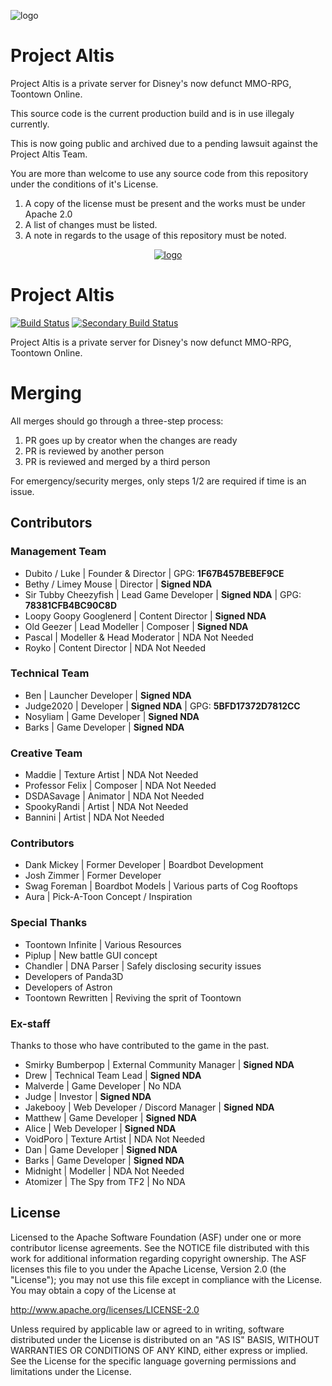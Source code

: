 ![logo](https://projectaltis.com/_assets/_img/logo.png)

# Project Altis
Project Altis is a private server for Disney's now defunct MMO-RPG, Toontown Online.

This source code is the current production build and is in use illegaly currently.

This is now going public and archived due to a pending lawsuit against the Project Altis Team.

You are more than welcome to use any source code from this repository under the conditions of it's License.

  1. A copy of the license must be present and the works must be under Apache 2.0
  2. A list of changes must be listed.
  3. A note in regards to the usage of this repository must be noted.


<p align="center"> 
<a href="https://projectaltis.com"><img src="https://projectaltis.com/_assets/_img/logo.png" alt="logo"></a>
</p>

# Project Altis

[![Build Status](https://travis-ci.com/CodeAnGo/Altis.svg?token=gEmYwqjDCsLTVbma9rmy&branch=develop)](https://travis-ci.com/CodeAnGo/Altis) [![Secondary Build Status](https://teamcity.projectalt.is/app/rest/builds/buildType:Altis_Build/statusIcon)](https://teamcity.projectalt.is)

Project Altis is a private server for Disney's now defunct MMO-RPG, Toontown Online.

# Merging

All merges should go through a three-step process:

1. PR goes up by creator when the changes are ready
2. PR is reviewed by another person
3. PR is reviewed and merged by a third person

For emergency/security merges, only steps 1/2 are required if time is an issue.


## Contributors

### Management Team 
* Dubito / Luke | Founder & Director | GPG: **1F67B457BEBEF9CE**
* Bethy / Limey Mouse | Director | **Signed NDA**
* Sir Tubby Cheezyfish | Lead Game Developer | **Signed NDA** | GPG: **78381CFB4BC90C8D**
* Loopy Goopy Googlenerd | Content Director | **Signed NDA**
* Old Geezer | Lead Modeller | Composer | **Signed NDA**
* Pascal | Modeller & Head Moderator | NDA Not Needed
* Royko | Content Director | NDA Not Needed

### Technical Team
* Ben | Launcher Developer | **Signed NDA**
* Judge2020 | Developer | **Signed NDA** | GPG: **5BFD17372D7812CC**
* Nosyliam | Game Developer | **Signed NDA**
* Barks | Game Developer | **Signed NDA**

### Creative Team
* Maddie | Texture Artist | NDA Not Needed
* Professor Felix | Composer | NDA Not Needed
* DSDASavage | Animator | NDA Not Needed
* SpookyRandi | Artist | NDA Not Needed
* Bannini | Artist | NDA Not Needed

### Contributors
* Dank Mickey | Former Developer | Boardbot Development
* Josh Zimmer | Former Developer
* Swag Foreman | Boardbot Models | Various parts of Cog Rooftops
* Aura | Pick-A-Toon Concept / Inspiration

### Special Thanks
* Toontown Infinite | Various Resources
* Piplup | New battle GUI concept
* Chandler | DNA Parser | Safely disclosing security issues
* Developers of Panda3D
* Developers of Astron
* Toontown Rewritten | Reviving the sprit of Toontown

### Ex-staff
Thanks to those who have contributed to the game in the past.
* Smirky Bumberpop | External Community Manager | **Signed NDA**
* Drew | Technical Team Lead | **Signed NDA**
* Malverde | Game Developer | No NDA
* Judge | Investor | **Signed NDA**
* Jakebooy | Web Developer / Discord Manager | **Signed NDA**
* Matthew | Game Developer | **Signed NDA**
* Alice | Web Developer | **Signed NDA**
* VoidPoro | Texture Artist | NDA Not Needed
* Dan | Game Developer | **Signed NDA**
* Barks | Game Developer | **Signed NDA**
* Midnight | Modeller | NDA Not Needed
* Atomizer | The Spy from TF2 | No NDA





## License
Licensed to the Apache Software Foundation (ASF) under one or more contributor license agreements. See the NOTICE file distributed with this work for additional information regarding copyright ownership. The ASF licenses this file to you under the Apache License, Version 2.0 (the "License"); you may not use this file except in compliance with the License. You may obtain a copy of the License at

http://www.apache.org/licenses/LICENSE-2.0

Unless required by applicable law or agreed to in writing, software distributed under the License is distributed on an "AS IS" BASIS, WITHOUT WARRANTIES OR CONDITIONS OF ANY KIND, either express or implied. See the License for the specific language governing permissions and limitations under the License.
